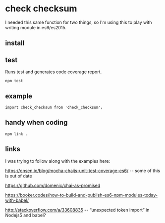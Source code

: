 # check checksum

I needed this same function for two things, so I'm using this to play with 
writing module in es6/es2015.

## install


## test

Runs test and generates code coverage report.
```
npm test
```

## example


```es6
import check_checksum from 'check_checksum';

```


## handy when coding 
```
npm link .
```

## links

I was trying to follow along with the examples here:

https://onsen.io/blog/mocha-chaijs-unit-test-coverage-es6/ -- some of this is out of date

https://github.com/domenic/chai-as-promised

https://booker.codes/how-to-build-and-publish-es6-npm-modules-today-with-babel/

http://stackoverflow.com/a/33608835 -- “unexpected token import” in Nodejs5 and babel?

